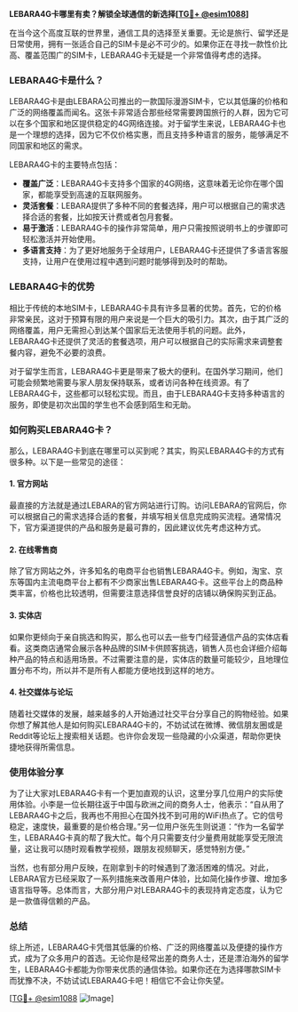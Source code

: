 **LEBARA4G卡哪里有卖？解锁全球通信的新选择[[TG💪+ @esim1088](https://t.me/s/esim1088)]**

在当今这个高度互联的世界里，通信工具的选择至关重要。无论是旅行、留学还是日常使用，拥有一张适合自己的SIM卡是必不可少的。如果你正在寻找一款性价比高、覆盖范围广的SIM卡，LEBARA4G卡无疑是一个非常值得考虑的选择。

### LEBARA4G卡是什么？

LEBARA4G卡是由LEBARA公司推出的一款国际漫游SIM卡，它以其低廉的价格和广泛的网络覆盖而闻名。这张卡非常适合那些经常需要跨国旅行的人群，因为它可以在多个国家和地区提供稳定的4G网络连接。对于留学生来说，LEBARA4G卡也是一个理想的选择，因为它不仅价格实惠，而且支持多种语言的服务，能够满足不同国家和地区的需求。

LEBARA4G卡的主要特点包括：

- **覆盖广泛**：LEBARA4G卡支持多个国家的4G网络，这意味着无论你在哪个国家，都能享受到高速的互联网服务。
- **灵活套餐**：LEBARA提供了多种不同的套餐选择，用户可以根据自己的需求选择合适的套餐，比如按天计费或者包月套餐。
- **易于激活**：LEBARA4G卡的操作非常简单，用户只需按照说明书上的步骤即可轻松激活并开始使用。
- **多语言支持**：为了更好地服务于全球用户，LEBARA4G卡还提供了多语言客服支持，让用户在使用过程中遇到问题时能够得到及时的帮助。

### LEBARA4G卡的优势

相比于传统的本地SIM卡，LEBARA4G卡具有许多显著的优势。首先，它的价格非常亲民，这对于预算有限的用户来说是一个巨大的吸引力。其次，由于其广泛的网络覆盖，用户无需担心到达某个国家后无法使用手机的问题。此外，LEBARA4G卡还提供了灵活的套餐选项，用户可以根据自己的实际需求来调整套餐内容，避免不必要的浪费。

对于留学生而言，LEBARA4G卡更是带来了极大的便利。在国外学习期间，他们可能会频繁地需要与家人朋友保持联系，或者访问各种在线资源。有了LEBARA4G卡，这些都可以轻松实现。而且，由于LEBARA4G卡支持多种语言的服务，即使是初次出国的学生也不会感到陌生和无助。

### 如何购买LEBARA4G卡？

那么，LEBARA4G卡到底在哪里可以买到呢？其实，购买LEBARA4G卡的方式有很多种。以下是一些常见的途径：

#### 1. 官方网站

最直接的方法就是通过LEBARA的官方网站进行订购。访问LEBARA的官网后，你可以根据自己的需求选择合适的套餐，并填写相关信息完成购买流程。通常情况下，官方渠道提供的产品和服务是最可靠的，因此建议优先考虑这种方式。

#### 2. 在线零售商

除了官方网站之外，许多知名的电商平台也销售LEBARA4G卡。例如，淘宝、京东等国内主流电商平台上都有不少商家出售LEBARA4G卡。这些平台上的商品种类丰富，价格也比较透明，但需要注意选择信誉良好的店铺以确保购买到正品。

#### 3. 实体店

如果你更倾向于亲自挑选和购买，那么也可以去一些专门经营通信产品的实体店看看。这类商店通常会展示各种品牌的SIM卡供顾客挑选，销售人员也会详细介绍每种产品的特点和适用场景。不过需要注意的是，实体店的数量可能较少，且地理位置分布不均，所以并不是所有人都能方便地找到这样的地方。

#### 4. 社交媒体与论坛

随着社交媒体的发展，越来越多的人开始通过社交平台分享自己的购物经验。如果你想了解其他人是如何购买LEBARA4G卡的，不妨试试在微博、微信朋友圈或是Reddit等论坛上搜索相关话题。也许你会发现一些隐藏的小众渠道，帮助你更快捷地获得所需信息。

### 使用体验分享

为了让大家对LEBARA4G卡有一个更加直观的认识，这里分享几位用户的实际使用体验。小李是一位长期往返于中国与欧洲之间的商务人士，他表示：“自从用了LEBARA4G卡之后，我再也不用担心在国外找不到可用的WiFi热点了。它的信号稳定，速度快，最重要的是价格合理。”另一位用户张先生则说道：“作为一名留学生，LEBARA4G卡真的帮了我大忙。每个月只需要支付少量费用就能享受无限流量，这让我可以随时观看教学视频，跟朋友视频聊天，感觉特别方便。”

当然，也有部分用户反映，在刚拿到卡的时候遇到了激活困难的情况。对此，LEBARA官方已经采取了一系列措施来改善用户体验，比如简化操作步骤、增加多语言指导等。总体而言，大部分用户对LEBARA4G卡的表现持肯定态度，认为它是一款值得信赖的产品。

### 总结

综上所述，LEBARA4G卡凭借其低廉的价格、广泛的网络覆盖以及便捷的操作方式，成为了众多用户的首选。无论你是经常出差的商务人士，还是漂泊海外的留学生，LEBARA4G卡都能为你带来优质的通信体验。如果你还在为选择哪款SIM卡而犹豫不决，不妨试试LEBARA4G卡吧！相信它不会让你失望。

[[TG💪+ @esim1088](https://t.me/s/esim1088) ![Image](https://i.postimg.cc/4NQfJmqS/Snipaste-2025-05-13-00-14-12.png)]
